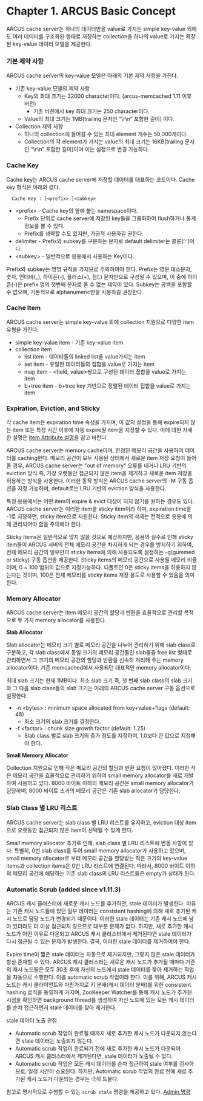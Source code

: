 # Chapter 1. ARCUS Basic Concept

ARCUS cache server는 하나의 데이터만을 value로 가지는 simple key-value 외에도
여러 데이터를 구조화된 형태로 저장하는 collection을 하나의 value로 가지는
확장된 key-value 데이터 모델을 제공한다.

### 기본 제약 사항

ARCUS cache server의 key-value 모델은 아래의 기본 제약 사항을 가진다.

- 기존 key-value 모델의 제약 사항
  - Key의 최대 크기는 32000 character이다. (arcus-memcached 1.11 이후 버전)
    - 기존 버전에서 key 최대 크기는 250 character이다.
  - Value의 최대 크기는 1MB(trailing 문자인 “\r\n” 포함한 길이) 이다.
- Collection 제약 사항
  - 하나의 collection에 들어갈 수 있는 최대 element 개수는 50,000개이다.
  - Collection의 각 element가 가지는 value의 최대 크기는 16KB(trailing 문자인 “\r\n” 포함한 길이)이며 이는 설정으로 변경 가능하다.

### Cache Key

Cache key는 ARCUS cache server에 저장할 데이터를 대표하는 코드이다. Cache key 형식은 아래와 같다.

```
  Cache Key : [<prefix>:]<subkey>
```

- \<prefix\> - Cache key의 앞에 붙는 namespace이다.
  - Prefix 단위로 cache server에 저장된 key들을 그룹화하여 flush하거나 통계 정보를 볼 수 있다.
  - Prefix를 생략할 수도 있지만, 가급적 사용하길 권한다.
- delimiter - Prefix와 subkey를 구분하는 문자로 default delimiter는 콜론(‘:’)이다.
- \<subkey\> - 일반적으로 응용에서 사용하는 Key이다.

Prefix와 subkey는 명명 규칙을 가지므로 주의하여야 한다.
Prefix는 영문 대소문자, 숫자, 언더바(_), 하이픈(-), 플러스(+), 점(.) 문자만으로 구성될 수 있으며,
이 중에 하이픈(-)은 prefix 명의 첫번째 문자로 올 수 없는 제약이 있다.
Subkey는 공백을 포함할 수 없으며, 기본적으로 alphanumeric만을 사용하길 권장한다.

### Cache Item

ARCUS cache server는 simple key-value 외에 collection 지원으로 다양한 item 유형을 가진다.

- simple key-value item - 기존 key-value item
- collection item
  - list item - 데이터들의 linked list을 value가지는 item
  - set item - 유일한 데이터들의 집합을 value로 가지는 item
  - map item - \<field, value\>쌍으로 구성된 데이터 집합을 value로 가지는 item 
  - b+tree item - b+tree key 기반으로 정렬된 데이터 집합을 value로 가지는 item

### Expiration, Eviction, and Sticky

각 cache item은 expiration time 속성을 가지며,
이 값의 설정을 통해 expire되지 않는 item 또는 특정 시간 이후에 자동 expire될 item을 지정할 수 있다.
이에 대한 자세한 설명은 [Item Attribute 설명](ch03-item-attributes.md)을 참고 바란다.

ARCUS cache server는 memory cache이며, 한정된 메모리 공간을 사용하여 데이터를 caching한다.
메모리 공간이 모두 사용된 상태에서 새로운 item 저장 요청이 들어올 경우,
ARCUS cache server는 "out of memory" 오류를 내거나 LRU 기반의 eviction 방식
즉, 가장 오랫동안 접근되지 않은 item을 제거하고 새로운 item 저장을 허용하는 방식을 사용한다.
이러한 동작 방식은 ARCUS cache server의 -M 구동 옵션을 지정 가능하며,
default로는 LRU 기반의 eviction 방식을 사용한다.

특정 응용에서는 어떤 item이 expire & evict 대상이 되지 않기를 원하는 경우도 있다.
ARCUS cache server는 이러한 item을 sticky item이라 하며, 
expiration time을 -1로 지정하면, sticky item으로 지원한다.
Sticky item의 삭제는 전적으로 응용에 의해 관리되어야 함을 주의해야 한다.

Sticky items은 일반적으로 많지 않을 것으로 예상하지만,
응용의 실수로 인해 sticky item들이 ARCUS 서버의 전체 메모리 공간을 차지하게 되는 경우를 방지하기 위하여,
전체 메모리 공간의 일부만이 sticky items에 의해 사용되도록 설정하는 -g(gummed or sticky) 구동 옵션을 제공한다.
Sticky items의 메모리 공간으로 사용될 메모리 비율이며, 0 ~ 100 범위의 값으로 지정가능하다.
디폴트인 0은 sticky items을 허용하지 않는다는 것이며,
100은 전체 메모리를 sticky items 저장 용도로 사용할 수 있음을 의미한다.

### Memory Allocator

ARCUS cache server는 item 메모리 공간의 할당과 반환을 효율적으로 관리할 목적으로
두 가지 memory allocator를 사용한다.

**Slab Allocator**

Slab allocator는 메모리 크기 별로 메모리 공간을 나누어 관리하기 위해 slab class로 구분하고,
각 slab class에서 동일 크기의 메모리 공간들인 slab들을 free list 형태로 관리하면서
그 크기의 메모리 공간의 할당과 반환을 신속히 처리해 주는 memory allocator이다.
기존 memcached에서 사용되던 대표적인 memory allocator이다.

최대 slab 크기는 현재 1MB이다. 최소 slab 크기 즉, 첫 번째 slab class의 slab 크기와
그 다음 slab class들의 slab 크기는 아래의 ARCUS cache server 구동 옵션으로 설정한다.

- \-n \<bytes\> : minimum space allocated from key+value+flags (default: 48)
  - 최소 크기의 slab 크기를 결정한다.
- \-f \<factor\> : chunk size growth factor (default: 1.25)
  - Slab class 별로 slab 크기의 증가 정도를 지정하며, 1.0보다 큰 값으로 지정해야 한다.
  
**Small Memory Allocator**

Collection 지원으로 인해 작은 메모리 공간의 할당과 반환 요청이 많아졌다.
이러한 작은 메모리 공간을 효율적으로 관리하기 위하여
small memory allocator를 새로 개발하여 사용하고 있다.
8000 바이트 이하의 메모리 공간은 small memory allocator가 담당하며,
8000 바이트 초과의 메모리 공간은 기존 slab allocator가 담당한다.

### Slab Class 별 LRU 리스트

ARCUS cache server는 slab class 별 LRU 리스트를 유지하고,
eviction 대상 item으로 오랫동안 접근되지 않은 item이 선택될 수 있게 한다.

Small memory allocator 추가로 인해, slab class 별 LRU 리스트에 변동 사항이 있다.
특별히, 0번 slab class를 두어 small memory allocator가 사용하고 있으며,
small memory allocator로 부터 메모리 공간을 할당받는
작은 크기의 key-value items과 collection items은 0번 LRU 리스트에 연결된다.
따라서, 8000 바이트 이하의 메모리 공간에 해당하는
기존 slab class의 LRU 리스트들은 empty가 상태가 된다.

### Automatic Scrub (added since v1.11.3)

ARCUS 캐시 클러스터에 새로운 캐시 노드를 추가하면, stale 데이터가 발생한다.
이유는 기존 캐시 노드들에 있던 일부 데이터는 consistent hashing에 의해 새로 추가된 캐시 노드로 담당 노드가 변경되기 때문이다.
이러한 stale 데이터는 기존 캐시 노드에 남아 있더라도 더 이상 접근되지 않으므로 대부분 문제가 없다.
하지만, 새로 추가한 캐시 노드가 어떤 이유로 다운되고 ARCUS 캐시 클러스터에서 제거된다면 stale 데이터가 다시 접근될 수 있는 문제가 발생한다.
결국, 이러한 stale 데이터를 제거하여야 한다.

Expire time이 짧은 stale 데이터는 자동으로 제거되지만, 그렇지 않은 stale 데이터가 항상 존재할 수 있다.
ARCUS 캐시 클러스터는 새로운 캐시 노드가 추가될 때마다 기존의 캐시 노드들은 모두 30초 후에 자신의 노드에서 stale 데이터를 찾아 제거하는 작업을 자동으로 수행한다.
이를 automatic scrub 작업이라 한다. 이를 위해, ARCUS 캐시 노드는 캐시 클라이언트와 마찬가지로 키 분배(캐시 데이터 분배)를 위한 consistent hashing 로직을 동일하게 가지며,
ZooKeeper Watcher를 통해 캐시 노드가 추가된 시점을 확인하면 background thread를 생성하여 자신 노드에 있는 모든 캐시 데이터를 순차 접근하면서 stale 데이터를 찾아 제거한다.

stale 데이터 노출 관점
- Automatic scrub 작업이 완료될 때까지 새로 추가한 캐시 노드가 다운되지 않는다면 stale 데이터는 노출되지 않는다.
- Automatic scrub 작업이 완료되기 전에 새로 추가한 캐시 노드가 다운되어 ARCUS 캐시 클러스터에서 제거된다면, stale 데이터가 노출될 수 있다.
- Automatic scrub 작업은 모든 캐시 데이터를 순차 접근하여 stale 여부를 검사하므로, 일정 시간이 소요된다.
하지만, Automatic scrub 작업의 완료 전에 새로 추가된 캐시 노드가 다운되는 경우는 극히 드물다.

참고로 명시적으로 수행할 수 있는 `scrub stale` 명령을 제공하고 있다. [Admin 명령](ch03-item-attributes.md)
